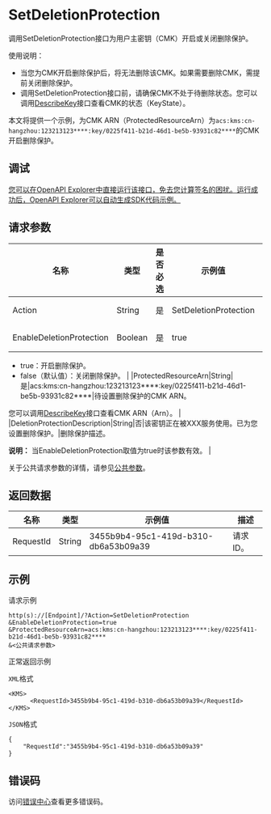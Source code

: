 # SetDeletionProtection

调用SetDeletionProtection接口为用户主密钥（CMK）开启或关闭删除保护。

使用说明：

-   当您为CMK开启删除保护后，将无法删除该CMK。如果需要删除CMK，需提前关闭删除保护。
-   调用SetDeletionProtection接口前，请确保CMK不处于待删除状态。您可以调用[DescribeKey](~~28952~~)接口查看CMK的状态（KeyState）。

本文将提供一个示例，为CMK ARN（ProtectedResourceArn）为`acs:kms:cn-hangzhou:123213123****:key/0225f411-b21d-46d1-be5b-93931c82****`的CMK开启删除保护。

## 调试

[您可以在OpenAPI Explorer中直接运行该接口，免去您计算签名的困扰。运行成功后，OpenAPI Explorer可以自动生成SDK代码示例。](https://api.aliyun.com/#product=Kms&api=SetDeletionProtection&type=RPC&version=2016-01-20)

## 请求参数

|名称|类型|是否必选|示例值|描述|
|--|--|----|---|--|
|Action|String|是|SetDeletionProtection|要执行的操作，取值：SetDeletionProtection。 |
|EnableDeletionProtection|Boolean|是|true|是否开启删除保护，取值：

 -   true：开启删除保护。
-   false（默认值）：关闭删除保护。 |
|ProtectedResourceArn|String|是|acs:kms:cn-hangzhou:123213123\*\*\*\*:key/0225f411-b21d-46d1-be5b-93931c82\*\*\*\*|待设置删除保护的CMK ARN。

 您可以调用[DescribeKey](~~28952~~)接口查看CMK ARN（Arn）。 |
|DeletionProtectionDescription|String|否|该密钥正在被XXX服务使用。已为您设置删除保护。|删除保护描述。

 **说明：** 当EnableDeletionProtection取值为true时该参数有效。 |

关于公共请求参数的详情，请参见[公共参数](~~69007~~)。

## 返回数据

|名称|类型|示例值|描述|
|--|--|---|--|
|RequestId|String|3455b9b4-95c1-419d-b310-db6a53b09a39|请求ID。 |

## 示例

请求示例

```
http(s)://[Endpoint]/?Action=SetDeletionProtection
&EnableDeletionProtection=true
&ProtectedResourceArn=acs:kms:cn-hangzhou:123213123****:key/0225f411-b21d-46d1-be5b-93931c82****
&<公共请求参数>
```

正常返回示例

`XML`格式

```
<KMS>
      <RequestId>3455b9b4-95c1-419d-b310-db6a53b09a39</RequestId>
</KMS>
```

`JSON`格式

```
{
    "RequestId":"3455b9b4-95c1-419d-b310-db6a53b09a39"
}
```

## 错误码

访问[错误中心](https://error-center.aliyun.com/status/product/Kms)查看更多错误码。

